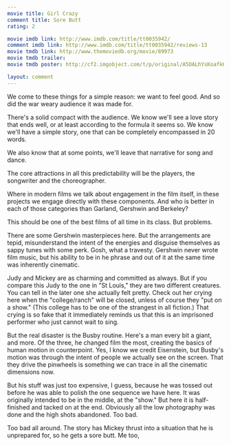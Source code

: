 ```yaml
---
movie title: Girl Crazy
comment title: Sore Butt
rating: 2

movie imdb link: http://www.imdb.com/title/tt0035942/
comment imdb link: http://www.imdb.com/title/tt0035942/reviews-13
movie tmdb link: http://www.themoviedb.org/movie/89973
movie tmdb trailer: 
movie tmdb poster: http://cf2.imgobject.com/t/p/original/A5DALhYsKoafkHcnz1NqruTqhdO.jpg

layout: comment
---
```


We come to these things for a simple reason: we want to feel good. And so did the war weary audience it was made for.

There's a solid compact with the audience. We know we'll see a love story that ends well, or at least according to the formula it seems so. We know we'll have a simple story, one that can be completely encompassed in 20 words.

We also know that at some points, we'll leave that narrative for song and dance.

The core attractions in all this predictability will be the players, the songwriter and the choreographer.

Where in modern films we talk about engagement in the film itself, in these projects we engage directly with these components. And who is better in each of those categories than Garland, Gershwin and Berkeley? 

This should be one of the best films of all time in its class. But problems.

There are some Gershwin masterpieces here. But the arrangements are tepid, misunderstand the intent of the energies and disguise themselves as sappy tunes with some perk. Gosh, what a travesty. Gershwin never wrote film music, but his ability to be in he phrase and out of it at the same time was inherently cinematic.

Judy and Mickey are as charming and committed as always. But if you compare this Judy to the one in "St Louis," they are two different creatures. You can tell in the later one she actually felt pretty. Check out her crying here when the "college/ranch" will be closed, unless of course they "put on a show." (This college has to be one of the strangest in all fiction.) That crying is so fake that it immediately reminds us that this is an imprisoned performer who just cannot wait to sing.

But the real disaster is the Busby routine. Here's a man every bit a giant, and more. Of the three, he changed film the most, creating the basics of human motion in counterpoint. Yes, I know we credit Eisenstein, but Busby's motion was through the intent of people we actually see on the screen. That they drive the pinwheels is something we can trace in all the cinematic dimensions now.

But his stuff was just too expensive, I guess, because he was tossed out before he was able to polish the one sequence we have here. It was originally intended to be in the middle, at the "show." But here it is half-finished and tacked on at the end. Obviously all the low photography was done and the high shots abandoned. Too bad.

Too bad all around. The story has Mickey thrust into a situation that he is unprepared for, so he gets a sore butt. Me too,